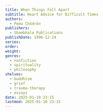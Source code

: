 ```yaml
---
title: When Things Fall Apart
subtitle: Heart Advice for Difficult Times
authors:
  - Pema Chödrön
publishers:
  - Shambhala Publications
publishDate: 1996-12-24
series: 
order: 
weight: 
genres:
  - nonfiction
  - spirituality
  - philosophy
shelves:
  - buddhism
  - grief
  - trauma-therapy
  - essays
date: 2025-01-10 23:15
lastmod: 2025-01-10 23:15
---
```

